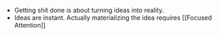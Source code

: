 - Getting shit done is about turning ideas into reality.
- Ideas are instant. Actually materializing the idea requires [[Focused Attention]]